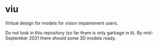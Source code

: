 # viu
Virtual design for models for vision impairement users.

Do not look in this repository (so far there is only
garbage in it). By mid-September 2021 there should some
3D models ready.

